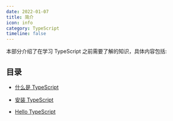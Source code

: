 ```yaml
---
date: 2022-01-07
title: 简介
icon: info
category: TypeScript
timeline: false
---
```


本部分介绍了在学习 TypeScript 之前需要了解的知识，具体内容包括:

<!-- more -->

## 目录

- [什么是 TypeScript](what-is-typescript.md)

- [安装 TypeScript](get-typescript.md)

- [Hello TypeScript](hello-typescript.md)
